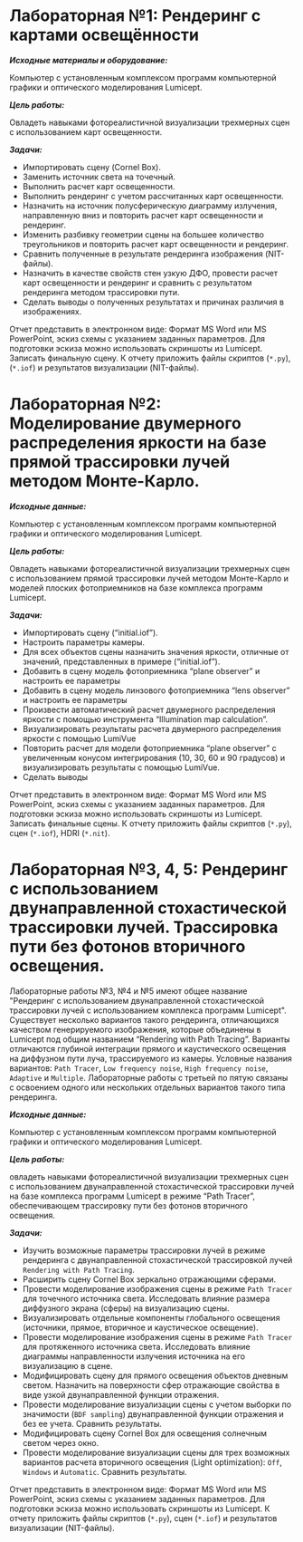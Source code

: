 # Лабораторная №1: Рендеринг с картами освещённости #

***Исходные материалы и оборудование:***

Компьютер с установленным комплексом программ компьютерной графики и оптического моделирования Lumicept.

***Цель работы:***

Овладеть навыками фотореалистичной визуализации трехмерных сцен с использованием карт освещенности.

***Задачи:***

- Импортировать сцену (Cornel Box).
- Заменить источник света на точечный.
- Выполнить расчет карт освещенности.
- Выполнить рендеринг с учетом рассчитанных карт освещенности.
- Назначить на источник полусферическую диаграмму излучения, направленную вниз и повторить расчет карт освещенности и рендеринг.
- Изменить разбивку геометрии сцены на большее количество треугольников и повторить расчет карт освещенности и рендеринг.
- Сравнить полученные в результате рендеринга изображения (NIT-файлы).
- Назначить в качестве свойств стен узкую ДФО, провести расчет карт освещенности и рендеринг и сравнить с результатом рендеринга методом трассировки пути.
- Сделать выводы о полученных результатах и причинах различия в изображениях.

Отчет представить в электронном виде: Формат MS Word или MS PowerPoint, эскиз схемы с указанием заданных параметров. Для подготовки эскиза можно использовать скриншоты из Lumicept. Записать финальную сцену. К отчету приложить файлы скриптов (`*.py`), (`*.iof`) и результатов визуализации (NIT-файлы).

# Лабораторная №2: Моделирование двумерного распределения яркости на базе прямой трассировки лучей методом Монте-Карло. #

***Исходные данные:***

Компьютер с установленным комплексом программ компьютерной графики и оптического моделирования Lumicept.

***Цель работы:***

Овладеть навыками фотореалистичной визуализации трехмерных сцен с использованием прямой трассировки лучей методом Монте-Карло и моделей плоских фотоприемников на базе комплекса программ Lumicept.

***Задачи:***

- Импортировать сцену (“initial.iof”).
- Настроить параметры камеры.
- Для всех объектов сцены назначить значения яркости, отличные от значений, представленных в примере (“initial.iof”).
- Добавить в сцену модель фотоприемника “plane observer” и настроить ее параметры
- Добавить в сцену модель линзового фотоприемника “lens observer” и настроить ее параметры
- Произвести автоматический расчет двумерного распределения яркости с помощью инструмента “Illumination map calculation”.
- Визуализировать результаты расчета двумерного распределения яркости с помощью LumiVue
- Повторить расчет для модели фотоприемника “plane observer” с увеличенным конусом интегрирования (10, 30, 60 и 90 градусов) и визуализировать результаты с помощью LumiVue.
- Сделать выводы

Отчет представить в электронном виде: Формат MS Word или MS PowerPoint, эскиз схемы с указанием заданных параметров. Для подготовки эскиза можно использовать скриншоты из Lumicept. Записать финальные сцены. К отчету приложить файлы скриптов (`*.py`), сцен (`*.iof`), HDRI (`*.nit`).

# Лабораторная №3, 4, 5: Рендеринг с использованием двунаправленной стохастической трассировки лучей. Трассировка пути без фотонов вторичного освещения. #
Лабораторные работы №3, №4 и №5 имеют общее название "Рендеринг с использованием двунаправленной стохастической трассировки лучей с использованием комплекса программ Lumicept". Существует несколько вариантов такого рендеринга, отличающихся качеством генерируемого изображения, которые объединены в Lumicept под общим названием “Rendering with Path Tracing”. Варианты отличаются глубиной интеграции прямого и каустического освещения на диффузном пути луча, трассируемого из камеры.
Условные названия вариантов: `Path Tracer`, `Low frequency noise`, `High frequency noise`, `Adaptive` и `Multiple`. Лабораторные работы с третьей по пятую связаны с освоением одного или нескольких отдельных вариантов такого типа рендеринга.

***Исходные данные:***

Компьютер с установленным комплексом программ компьютерной графики и оптического моделирования Lumicept.

***Цель работы:***

овладеть навыками фотореалистичной визуализации трехмерных сцен с использованием двунаправленной стохастической трассировки лучей на базе комплекса программ Lumicept в режиме “Path Tracer”, обеспечивающем трассировку пути без фотонов вторичного освещения.

***Задачи:***

- Изучить возможные параметры трассировки лучей в режиме рендеринга с
двунаправленной стохастической трассировкой лучей `Rendering with Path
Tracing`.
- Расширить сцену Cornel Box зеркально отражающими сферами.
- Провести моделирование изображения сцены в режиме `Path Tracer` для
точечного источника света. Исследовать влияние размера диффузного экрана
(сферы) на визуализацию сцены.
- Визуализировать отдельные компоненты глобального освещения (источники, прямое, вторичное и каустическое освещение).
- Провести моделирование изображения сцены в режиме `Path Tracer` для протяженного источника света. Исследовать влияние диаграммы направленности излучения источника на его визуализацию в сцене.
- Модифицировать сцену для прямого освещения объектов дневным светом. Назначить на поверхности сфер отражающие свойства в виде узкой
двунаправленной функции отражения.
- Провести моделирование визуализации сцены с учетом выборки по значимости (`BDF sampling`) двунаправленной функции отражения и без ее учета. Сравнить результаты.
- Модифицировать сцену Cornel Box для освещения солнечным светом через
окно.
- Провести моделирование визуализации сцены для трех возможных вариантов
расчета вторичного освещения (Light optimization): `Off`, `Windows` и
`Automatic`. Сравнить результаты.

Отчет представить в электронном виде: Формат MS Word или MS PowerPoint, эскиз схемы с указанием заданных параметров. Для подготовки эскиза можно
использовать скриншоты из Lumicept. К отчету приложить файлы скриптов (`*.py`), сцен (`*.iof`) и результатов визуализации (NIT-файлы).
